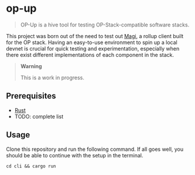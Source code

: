 # op-up

> OP-Up is a hive tool for testing OP-Stack-compatible software stacks.

This project was born out of the need to test out [Magi](https://github.com/a16z/magi), a rollup client built for the OP stack. Having an easy-to-use environment to spin up a local devnet is crucial for quick testing and experimentation, especially when there exist different implementations of each component in the stack.

> **Warning**
>
> This is a work in progress.

## Prerequisites

- [Rust](https://www.rust-lang.org/tools/install)
- TODO: complete list

## Usage

Clone this repository and run the following command. If all goes well, you should be able to continue with the setup in the terminal.

```
cd cli && cargo run
```
